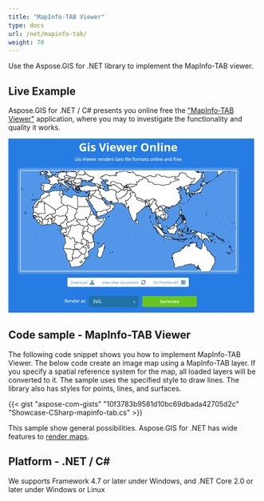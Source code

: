```yaml
---
title: "MapInfo-TAB Viewer"
type: docs
url: /net/mapinfo-tab/
weight: 70
---
```


Use the Aspose.GIS for .NET library to implement the MapInfo-TAB viewer.

## **Live Example**

Aspose.GIS for .NET / C# presents you online free the ["MapInfo-TAB Viewer"](https://products.aspose.app/gis/viewer/mapinfo-tab) application, where you may to investigate the functionality and quality it works.

![MapInfo-TAB viewer app](viewer.png)

## **Code sample - MapInfo-TAB Viewer**

The following code snippet shows you how to implement MapInfo-TAB Viewer. The below code create an image map using a MapInfo-TAB layer. If you specify a spatial reference system for the map, all loaded layers will be converted to it. 
The sample uses the specified style to draw lines. The library also has styles for points, lines, and surfaces.

{{< gist "aspose-com-gists" "10f3783b9581d10bc69dbada42705d2c" "Showcase-CSharp-mapinfo-tab.cs" >}}

This sample show general possibilities. Aspose.GIS for .NET has wide features to [render maps](https://docs.aspose.com/gis/net/map-rendering/).

## **Platform - .NET / C#**

We supports Framework 4.7 or later under Windows, and .NET Core 2.0 or later under Windows or Linux
